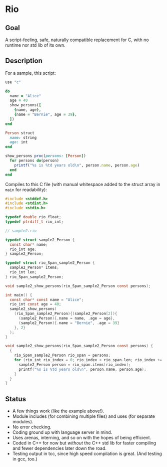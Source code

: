 # Rio

## Goal

A script-feeling, safe, naturally compatible replacement for C, with no runtime nor std lib of its own.

## Description

For a sample, this script:

```ruby
use "c"

do
  name = "Alice"
  age = 40
  show_persons([
    {name, age},
    {name = "Bernie", age = 39},
  ])
end

Person struct
  name: string
  age: int
end

show_persons proc(persons: [Person])
  for persons do(person)
    printf("%s is %td years old\n", person.name, person.age)
  end
end
```

Compiles to this C file (with manual whitespace added to the struct array in `main` for readability):

```c
#include <stddef.h>
#include <stdint.h>
#include <stdio.h>

typedef double rio_float;
typedef ptrdiff_t rio_int;

// sample2.rio

typedef struct sample2_Person {
  const char* name;
  rio_int age;
} sample2_Person;

typedef struct rio_Span_sample2_Person {
  sample2_Person* items;
  rio_int len;
} rio_Span_sample2_Person;

void sample2_show_persons(rio_Span_sample2_Person const persons);

int main() {
  const char* const name = "Alice";
  rio_int const age = 40;
  sample2_show_persons(
    (rio_Span_sample2_Person){(sample2_Person[2]){
      (sample2_Person){.name = name, .age = age},
      (sample2_Person){.name = "Bernie", .age = 39}
    }, 2}
  );
}

void sample2_show_persons(rio_Span_sample2_Person const persons) {
  {
    rio_Span_sample2_Person rio_span = persons;
    for (rio_int rio_index = 0; rio_index < rio_span.len; rio_index += 1) {
      sample2_Person person = rio_span.items[rio_index];
      printf("%s is %td years old\n", person.name, person.age);
    }
  }
}
```

## Status

- A few things work (like the example above!).
- Module includes (for combining multiple files) and uses (for separate modules).
- No error checking.
- Coding ground up with language server in mind.
- Uses arenas, interning, and so on with the hopes of being efficient.
- Coded in C++ for now but *without* the C++ std lib for faster compiling and fewer dependencies later down the road.
- Testing output in tcc, since high speed compilation is great. (And testing in gcc, too.)
